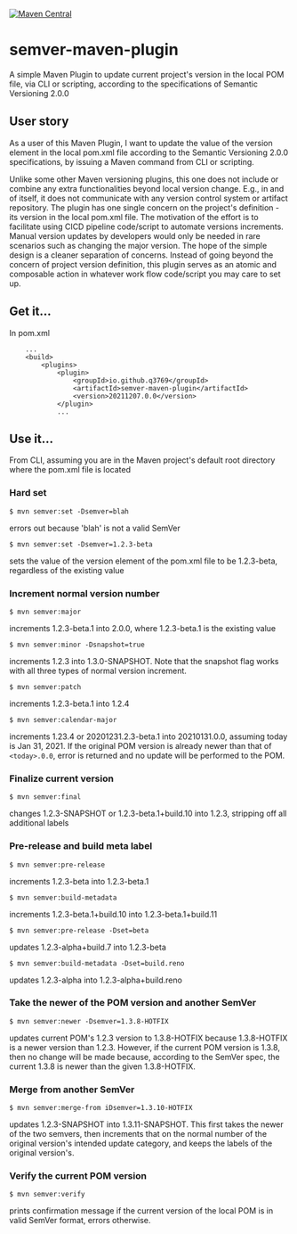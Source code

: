 [![Maven Central](https://img.shields.io/maven-central/v/io.github.q3769/semver-maven-plugin.svg?label=Maven%20Central)](https://search.maven.org/search?q=g:%22io.github.q3769%22%20AND%20a:%22semver-maven-plugin%22)

# semver-maven-plugin

A simple Maven Plugin to update current project's version in the local POM file, via CLI or scripting, according to the specifications of Semantic Versioning 2.0.0 

## User story

As a user of this Maven Plugin, I want to update the value of the version element in the local pom.xml file according to the Semantic Versioning 2.0.0 specifications, by issuing a Maven command from CLI or scripting.

Unlike some other Maven versioning plugins, this one does not include or combine any extra functionalities beyond local version change. E.g., in and of itself, it does not communicate with any version control system or artifact repository. The plugin has one single concern on the project's definition - its version in the local pom.xml file. The motivation of the effort is to facilitate using CICD pipeline code/script to automate versions increments. Manual version updates by developers would only be needed in rare scenarios such as changing the major version. The hope of the simple design is a cleaner separation of concerns. Instead of going beyond the concern of project version definition, this plugin serves as an atomic and composable action in whatever work flow code/script you may care to set up.

## Get it...

In pom.xml

```
    ...
    <build>
        <plugins>
            <plugin>
                <groupId>io.github.q3769</groupId>
                <artifactId>semver-maven-plugin</artifactId>
                <version>20211207.0.0</version>
            </plugin>
            ...
```            

## Use it...

From CLI, assuming you are in the Maven project's default root directory where the pom.xml file is located 

### Hard set

```
$ mvn semver:set -Dsemver=blah
```

errors out because 'blah' is not a valid SemVer

```
$ mvn semver:set -Dsemver=1.2.3-beta
```

sets the value of the version element of the pom.xml file to be 1.2.3-beta, regardless of the existing value

### Increment normal version number

```
$ mvn semver:major
```

increments 1.2.3-beta.1 into 2.0.0, where 1.2.3-beta.1 is the existing value

```
$ mvn semver:minor -Dsnapshot=true
```

increments 1.2.3 into 1.3.0-SNAPSHOT. Note that the snapshot flag works with all three types of normal version increment.

```
$ mvn semver:patch
```

increments 1.2.3-beta.1 into 1.2.4

```
$ mvn semver:calendar-major
```

increments 1.23.4 or 20201231.2.3-beta.1 into 20210131.0.0, assuming today is Jan 31, 2021. If the original POM version is already newer than that of `<today>.0.0`, error is returned and no update will be performed to the POM. 

### Finalize current version

```
$ mvn semver:final
```

changes 1.2.3-SNAPSHOT or 1.2.3-beta.1+build.10 into 1.2.3, stripping off all additional labels

### Pre-release and build meta label

```
$ mvn semver:pre-release
```

increments 1.2.3-beta into 1.2.3-beta.1

```
$ mvn semver:build-metadata
```

increments 1.2.3-beta.1+build.10 into 1.2.3-beta.1+build.11

```
$ mvn semver:pre-release -Dset=beta
```

updates 1.2.3-alpha+build.7 into 1.2.3-beta

```
$ mvn semver:build-metadata -Dset=build.reno
```

updates 1.2.3-alpha into 1.2.3-alpha+build.reno

### Take the newer of the POM version and another SemVer

```
$ mvn semver:newer -Dsemver=1.3.8-HOTFIX
```

updates current POM's 1.2.3 version to 1.3.8-HOTFIX because 1.3.8-HOTFIX is a newer version than 1.2.3. However, if the current POM version is 1.3.8, then no change will be made because, according to the SemVer spec, the current 1.3.8 is newer than the given 1.3.8-HOTFIX.

### Merge from another SemVer

```
$ mvn semver:merge-from iDsemver=1.3.10-HOTFIX
```

updates 1.2.3-SNAPSHOT into 1.3.11-SNAPSHOT. This first takes the newer of the two semvers, then increments that on the normal number of the original version's intended update category, and keeps the labels of the original version's.

### Verify the current POM version

```
$ mvn semver:verify
```

prints confirmation message if the current version of the local POM is in valid SemVer format, errors otherwise.

